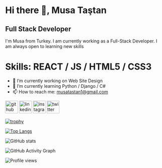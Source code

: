 # Hi there 👋, Musa Taştan
## Full Stack Developer


I'm Musa from Turkey. I am currently working as a Full-Stack Developer. I am always open to learning new skills

# Skills: REACT / JS / HTML5 / CSS3

- 🔭 I’m currently working on Web Site Design 
- 🌱 I’m currently learning Python / Django / C# 
- 📫 How to reach me: musatastan1@gmail.com 


[<img src='https://cdn.jsdelivr.net/npm/simple-icons@3.0.1/icons/github.svg' alt='github' height='40'>](https://github.com/musa-gh)  [<img src='https://cdn.jsdelivr.net/npm/simple-icons@3.0.1/icons/linkedin.svg' alt='linkedin' height='40'>](https://www.linkedin.com/in/musa-taştan-133794246/)  [<img src='https://cdn.jsdelivr.net/npm/simple-icons@3.0.1/icons/instagram.svg' alt='instagram' height='40'>](https://www.instagram.com/_.debrak/)  [<img src='https://cdn.jsdelivr.net/npm/simple-icons@3.0.1/icons/twitter.svg' alt='twitter' height='40'>](https://twitter.com/debrakov)  

[![trophy](https://github-profile-trophy.vercel.app/?username=musa-gh)](https://github.com/ryo-ma/github-profile-trophy)

[![Top Langs](https://github-readme-stats.vercel.app/api/top-langs/?username=musa-gh)](https://github.com/anuraghazra/github-readme-stats)

![GitHub stats](https://github-readme-stats.vercel.app/api?username=musa-gh&show_icons=true)  

![GitHub Activity Graph](https://activity-graph.herokuapp.com/graph?username=musa-gh)  

![Profile views](https://gpvc.arturio.dev/musa-gh)  
